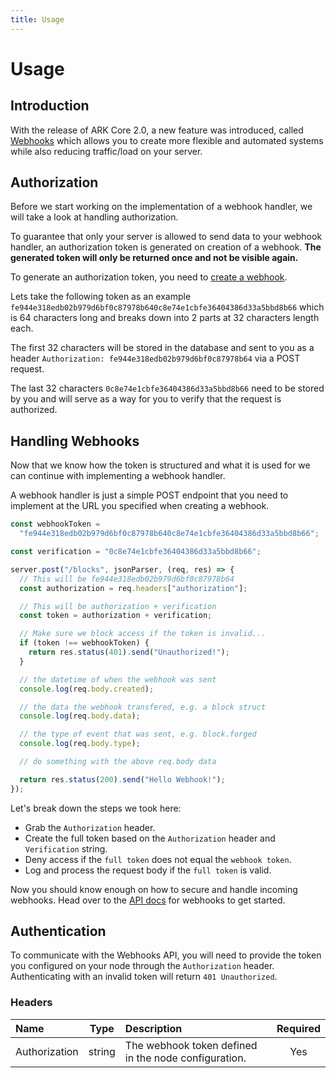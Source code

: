 ```yaml
---
title: Usage
---
```


# Usage

## Introduction

With the release of ARK Core 2.0, a new feature was introduced, called [Webhooks](https://en.wikipedia.org/wiki/Webhook) which allows you to create more flexible and automated systems while also reducing traffic/load on your server.

## Authorization

Before we start working on the implementation of a webhook handler, we will take a look at handling authorization.

To guarantee that only your server is allowed to send data to your webhook handler, an authorization token is generated on creation of a webhook. **The generated token will only be returned once and not be visible again.**

To generate an authorization token, you need to [create a webhook](https://api.ark.dev/webhook-api/endpoints#create-a-webhook).

Lets take the following token as an example `fe944e318edb02b979d6bf0c87978b640c8e74e1cbfe36404386d33a5bbd8b66` which is 64 characters long and breaks down into 2 parts at 32 characters length each.

The first 32 characters will be stored in the database and sent to you as a header `Authorization: fe944e318edb02b979d6bf0c87978b64` via a POST request.

The last 32 characters `0c8e74e1cbfe36404386d33a5bbd8b66` need to be stored by you and will serve as a way for you to verify that the request is authorized.

## Handling Webhooks

Now that we know how the token is structured and what it is used for we can continue with implementing a webhook handler.

A webhook handler is just a simple POST endpoint that you need to implement at the URL you specified when creating a webhook.

```javascript
const webhookToken =
  "fe944e318edb02b979d6bf0c87978b640c8e74e1cbfe36404386d33a5bbd8b66";

const verification = "0c8e74e1cbfe36404386d33a5bbd8b66";

server.post("/blocks", jsonParser, (req, res) => {
  // This will be fe944e318edb02b979d6bf0c87978b64
  const authorization = req.headers["authorization"];

  // This will be authorization + verification
  const token = authorization + verification;

  // Make sure we block access if the token is invalid...
  if (token !== webhookToken) {
    return res.status(401).send("Unauthorized!");
  }

  // the datetime of when the webhook was sent
  console.log(req.body.created);

  // the data the webhook transfered, e.g. a block struct
  console.log(req.body.data);

  // the type of event that was sent, e.g. block.forged
  console.log(req.body.type);

  // do something with the above req.body data

  return res.status(200).send("Hello Webhook!");
});
```

Let's break down the steps we took here:

* Grab the `Authorization` header.
* Create the full token based on the `Authorization` header and `Verification` string.
* Deny access if the `full token` does not equal the `webhook token`.
* Log and process the request body if the `full token` is valid.

Now you should know enough on how to secure and handle incoming webhooks. Head over to the [API docs](https://github.com/ArkEcosystem/gitbooks-api/tree/9815499ca52e615b8de858160da915cd960e6ea3/api/webhooks/README.md) for webhooks to get started.

## Authentication

To communicate with the Webhooks API, you will need to provide the token you configured on your node through the `Authorization` header. Authenticating with an invalid token will return `401 Unauthorized`.

### Headers

| Name | Type | Description | Required |
| :--- | :---: | :--- | :---: |
| Authorization | string | The webhook token defined in the node configuration. | Yes |

